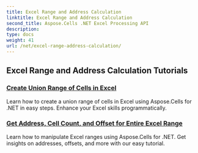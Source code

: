 ```yaml
---
title: Excel Range and Address Calculation
linktitle: Excel Range and Address Calculation
second_title: Aspose.Cells .NET Excel Processing API
description: 
type: docs
weight: 41
url: /net/excel-range-address-calculation/
---
```


## Excel Range and Address Calculation Tutorials
### [Create Union Range of Cells in Excel](./create-union-range-of-cells-in-excel/)
Learn how to create a union range of cells in Excel using Aspose.Cells for .NET in easy steps. Enhance your Excel skills programmatically.
### [Get Address, Cell Count, and Offset for Entire Excel Range](./get-address-cell-count-and-offset-for-entire-excel-range/)
Learn how to manipulate Excel ranges using Aspose.Cells for .NET. Get insights on addresses, offsets, and more with our easy tutorial.